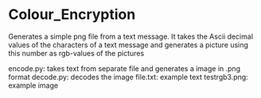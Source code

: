 # Colour_Encryption
Generates a simple png file from a text message. 
It takes the Ascii decimal values of the characters of a text message and generates a picture using this number as rgb-values of the pictures

encode.py: takes text from separate file and generates a image in .png format 
decode.py: decodes the image 
file.txt: example text
testrgb3.png: example image 
